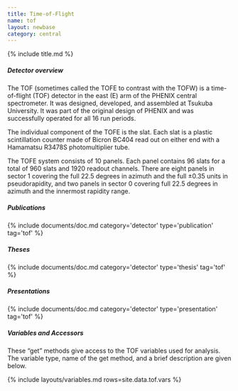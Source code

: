 ```yaml
---
title: Time-of-Flight
name: tof
layout: newbase
category: central
---
```

{% include title.md %}

##### Detector overview
The TOF
(sometimes called the TOFE to contrast with the TOFW)
is a time-of-flight (TOF) detector in the east (E) arm of the PHENIX central
spectrometer.  It was designed, developed, and assembled at Tsukuba University.  It was
part of the original design of PHENIX and was successfully operated for all 16 run
periods.

The individual component of the TOFE is the slat.  Each slat is a plastic scintillation
counter made of Bicron BC404 read out on either end with a Hamamatsu R3478S
photomultiplier tube.

The TOFE system consists of 10 panels.  Each panel contains 96 slats for a total of 960
slats and 1920 readout channels.  There are eight panels in sector 1 covering the full
22.5 degrees in azimuth and the full &#177;0.35 units in pseudorapidity, and two panels in
sector 0 covering full 22.5 degrees in azimuth and the innermost rapidity range.

##### Publications
{% include documents/doc.md category='detector' type='publication' tag='tof' %}

##### Theses
{% include documents/doc.md category='detector' type='thesis' tag='tof' %}

##### Presentations
{% include documents/doc.md category='detector' type='presentation' tag='tof' %}

##### Variables and Accessors
These “get” methods give access to the TOF variables used for analysis. The variable type, name of the get method, and a brief description are given below.

{% include layouts/variables.md rows=site.data.tof.vars %}


